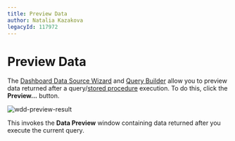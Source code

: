 ```yaml
---
title: Preview Data
author: Natalia Kazakova
legacyId: 117972
---
```

# Preview Data
The [Dashboard Data Source Wizard](dashboard-data-source-wizard.md) and [Query Builder](query-builder.md) allow you to preview data returned after a query/[stored procedure](../providing-data/working-with-sql-data-sources/stored-procedures.md) execution. To do this, click the **Preview...** button.

![wdd-preview-result](../../../images/img124959.png)

This invokes the **Data Preview** window containing data returned after you execute the current query.